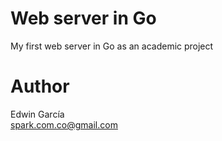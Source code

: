 # Web server in Go

My first web server in Go as an academic project

# Author

Edwin García  
spark.com.co@gmail.com
